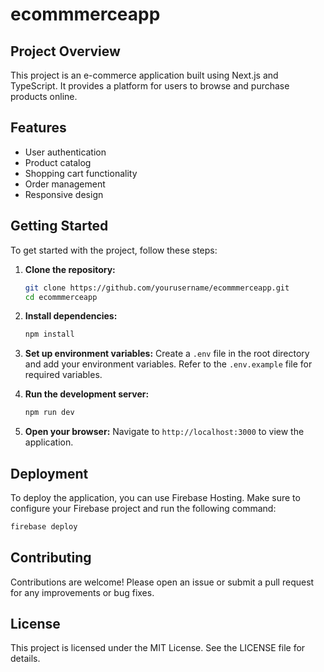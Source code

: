 # ecommmerceapp

## Project Overview

This project is an e-commerce application built using Next.js and TypeScript. It provides a platform for users to browse and purchase products online.

## Features

- User authentication
- Product catalog
- Shopping cart functionality
- Order management
- Responsive design

## Getting Started

To get started with the project, follow these steps:

1. **Clone the repository:**
   ```bash
   git clone https://github.com/yourusername/ecommmerceapp.git
   cd ecommmerceapp
   ```

2. **Install dependencies:**
   ```bash
   npm install
   ```

3. **Set up environment variables:**
   Create a `.env` file in the root directory and add your environment variables. Refer to the `.env.example` file for required variables.

4. **Run the development server:**
   ```bash
   npm run dev
   ```

5. **Open your browser:**
   Navigate to `http://localhost:3000` to view the application.

## Deployment

To deploy the application, you can use Firebase Hosting. Make sure to configure your Firebase project and run the following command:

```bash
firebase deploy
```

## Contributing

Contributions are welcome! Please open an issue or submit a pull request for any improvements or bug fixes.

## License

This project is licensed under the MIT License. See the LICENSE file for details.